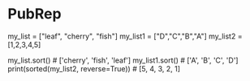 # PubRep
my_list = ["leaf", "cherry", "fish"]
my_list1 = ["D","C","B","A"]
my_list2 = [1,2,3,4,5]

my_list.sort() # ['cherry', 'fish', 'leaf']
my_list1.sort() # ['A', 'B', 'C', 'D']
print(sorted(my_list2, reverse=True)) # [5, 4, 3, 2, 1]
